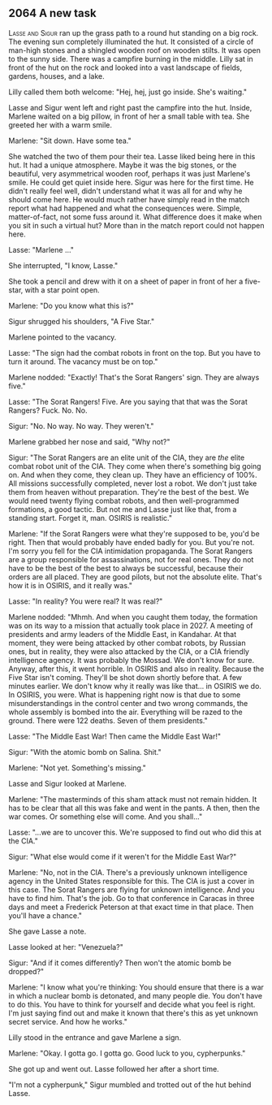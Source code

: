 
## **2064** A new task

<span style="font-variant:small-caps;">Lasse and Sigur</span> ran up the grass path to a round hut standing on a big rock.
The evening sun completely illuminated the hut.
It consisted of a circle of man-high stones and a shingled wooden roof on wooden stilts.
It was open to the sunny side.
There was a campfire burning in the middle.
Lilly sat in front of the hut on the rock and looked into a vast landscape of fields, gardens, houses, and a lake.

Lilly called them both welcome: "Hej, hej, just go inside.
She's waiting."

Lasse and Sigur went left and right past the campfire into the hut.
Inside, Marlene waited on a big pillow, in front of her a small table with tea.
She greeted her with a warm smile.

Marlene: "Sit down.
Have some tea."

She watched the two of them pour their tea.
Lasse liked being here in this hut.
It had a unique atmosphere.
Maybe it was the big stones, or the beautiful, very asymmetrical wooden roof, perhaps it was just Marlene's smile.
He could get quiet inside here.
Sigur was here for the first time.
He didn't really feel well, didn't understand what it was all for and why he should come here.
He would much rather have simply read in the match report what had happened and what the consequences were.
Simple, matter-of-fact, not some fuss around it.
What difference does it make when you sit in such a virtual hut?
More than in the match report could not happen here.

Lasse: "Marlene ..."

She interrupted, "I know, Lasse."

She took a pencil and drew with it on a sheet of paper in front of her a five-star, with a star point open.

Marlene: "Do you know what this is?"

Sigur shrugged his shoulders, "A Five Star."

Marlene pointed to the vacancy.

Lasse: "The sign had the combat robots in front on the top.
But you have to turn it around.
The vacancy must be on top."

Marlene nodded: "Exactly! That's the Sorat Rangers' sign.
They are always five."

Lasse: "The Sorat Rangers!
Five.
Are you saying that that was the Sorat Rangers? Fuck.
No. No.

Sigur: "No.
No way. No way.
They weren't."

Marlene grabbed her nose and said, "Why not?"

Sigur: "The Sorat Rangers are an elite unit of the CIA, they are _the_ elite combat robot unit of the CIA.
They come when there's something big going on.
And when they come, they clean up.
They have an efficiency of 100%.
All missions successfully completed, never lost a robot.
We don't just take them from heaven without preparation.
They're the best of the best.
We would need twenty flying combat robots, and then well-programmed formations, a good tactic.
But not me and Lasse just like that, from a standing start.
Forget it, man.
OSIRIS is realistic."

Marlene: "If the Sorat Rangers were what they're supposed to be, you'd be right.
Then that would probably have ended badly for you.
But you're not.
I'm sorry you fell for the CIA intimidation propaganda.
The Sorat Rangers are a group responsible for assassinations, not for real ones.
They do not have to be the best of the best to always be successful, because their orders are all placed.
They are good pilots, but not the absolute elite.
That's how it is in OSIRIS, and it really was."

Lasse: "In reality? You were real? It was real?"

Marlene nodded: "Mhmh.
And when you caught them today, the formation was on its way to a mission that actually took place in 2027.
A meeting of presidents and army leaders of the Middle East, in Kandahar.
At that moment, they were being attacked by other combat robots, by Russian ones, but in reality, they were also attacked by the CIA, or
a CIA friendly intelligence agency.
It was probably the Mossad.
We don't know for sure.
Anyway, after this, it went horrible.
In OSIRIS and also in reality.
Because the Five Star isn't coming.
They'll be shot down shortly before that.
A few minutes earlier.
We don't know why it really was like that... in OSIRIS we do.
In OSIRIS, you were.
What is happening right now is that due to some misunderstandings in the control center and two wrong commands, the whole assembly is bombed into the air.
Everything will be razed to the ground.
There were 122 deaths.
Seven of them presidents."

Lasse: "The Middle East War! Then came the Middle East War!"

Sigur: "With the atomic bomb on Salina.
Shit."

Marlene: "Not yet.
Something's missing."

Lasse and Sigur looked at Marlene.

Marlene: "The masterminds of this sham attack must not remain hidden.
It has to be clear that all this was fake and went in the pants.
A then, then the war comes.
Or something else will come.
And you shall..."

Lasse: "...we are to uncover this.
We're supposed to find out who did this at the CIA."

Sigur: "What else would come if it weren't for the Middle East War?"

Marlene: "No, not in the CIA.
There's a previously unknown intelligence agency in the United States responsible for this.
The CIA is just a cover in this case.
The Sorat Rangers are flying for unknown intelligence.
And you have to find him.
That's the job.
Go to that conference in Caracas in three days and meet a Frederick Peterson at that exact time in that place.
Then you'll have a chance."

She gave Lasse a note.

Lasse looked at her: "Venezuela?"

Sigur: "And if it comes differently? Then won't the atomic bomb be dropped?"

Marlene: "I know what you're thinking:
You should ensure that there is a war in which a nuclear bomb is detonated, and many people die.
You don't have to do this.
You have to think for yourself and decide what you feel is right.
I'm just saying find out and make it known that there's this as yet unknown secret service.
And how he works."

Lilly stood in the entrance and gave Marlene a sign.

Marlene: "Okay.
I gotta go. I gotta go.
Good luck to you, cypherpunks."

She got up and went out.
Lasse followed her after a short time.

"I'm not a cypherpunk," Sigur mumbled and trotted out of the hut behind Lasse.

